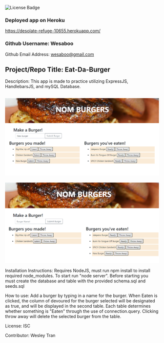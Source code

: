 
![License Badge](https://img.shields.io/badge/License-ISC-green.svg)

### Deployed app on Heroku

https://desolate-refuge-10655.herokuapp.com/

### Github Username: Wesaboo

Github Email Address: wesaboo@gmail.com

## Project/Repo Title: Eat-Da-Burger

Description: This app is made to practice utilizing ExpressJS, HandlebarsJS, and mySQL Database. 

![Screenshot](/Screenshots/screenshot.png) 
---
![Screenshot](/Screenshots/screenshot2.png) 

Installation Instructions: Requires NodeJS, must run npm install to install required node_modules. To start run "node server". Before starting you must create the database and table with the provided schema.sql and seeds.sql

How to use: Add a burger by typing in a name for the burger. When Eaten is clicked, the column of devoured for the burger selected will be designated as true, and will be displayed in the second table. Each table determines whether something is "Eaten" through the use of connection.query. Clicking throw away will delete the selected burger from the table.

License: ISC

Contributor: Wesley Tran

